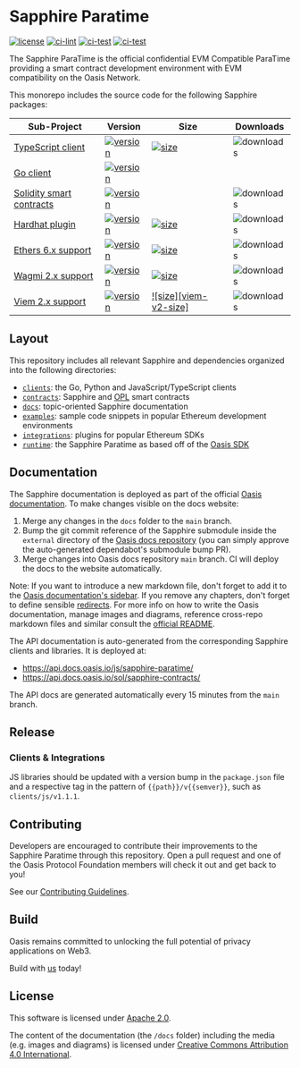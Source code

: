 # Sapphire Paratime

[![license](https://img.shields.io/github/license/oasisprotocol/sapphire-paratime.svg)](https://github.com/oasisprotocol/sapphire-paratime/blob/main/LICENSE)
[![ci-lint](https://github.com/oasisprotocol/sapphire-paratime/actions/workflows/ci-lint.yaml/badge.svg)](https://github.com/oasisprotocol/sapphire-paratime/actions/workflows/ci-lint.yaml)
[![ci-test](https://github.com/oasisprotocol/sapphire-paratime/actions/workflows/ci-test.yaml/badge.svg)](https://github.com/oasisprotocol/sapphire-paratime/actions/workflows/ci-test.yaml)
[![ci-test](https://github.com/oasisprotocol/sapphire-paratime/actions/workflows/contracts-test.yaml/badge.svg)](https://github.com/oasisprotocol/sapphire-paratime/actions/workflows/contracts-test.yaml)

The Sapphire ParaTime is the official confidential EVM Compatible ParaTime
providing a smart contract development environment with EVM compatibility
on the Oasis Network.

This monorepo includes the source code for the following Sapphire packages:

| Sub-Project                               | Version                                        | Size                                              | Downloads                         |
| ----------------------------------------- | ---------------------------------------------- | ------------------------------------------------- | --------------------------------- |
| [TypeScript client][client-npm]           | [![version][client-version]][client-npm]       | [![size][client-size]][client-bundlephobia]       | ![downloads][client-downloads]    |
| [Go client][go-pkg]                       | [![version][go-version]][go-pkg]               |                                                   |                                   |
| [Solidity smart contracts][contracts-npm] | [![version][contracts-version]][contracts-npm] |                                                   | ![downloads][contracts-downloads] |
| [Hardhat plugin][hardhat-npm]             | [![version][hardhat-version]][hardhat-npm]     | [![size][hardhat-size]][hardhat-bundlephobia]     | ![downloads][hardhat-downloads]   |
| [Ethers 6.x support][ethers-v6-npm]       | [![version][ethers-v6-version]][ethers-v6-npm] | [![size][ethers-v6-size]][ethers-v6-bundlephobia] | ![downloads][ethers-v6-downloads] |
| [Wagmi 2.x support][wagmi-v2-npm]         | [![version][wagmi-v2-version]][wagmi-v2-npm]   | [![size][wagmi-v2-size]][wagmi-v2-bundlephobia]   | ![downloads][wagmi-v2-downloads]  |
| [Viem 2.x support][viem-v2-npm]           | [![version][viem-v2-version]][viem-v2-npm]     | [![size][viem-v2-size]][viem-v2-bundlephobia]     | ![downloads][viem-v2-downloads]   |


[go-pkg]: https://pkg.go.dev/github.com/oasisprotocol/sapphire-paratime

[hardhat-npm]: https://www.npmjs.com/package/@oasisprotocol/sapphire-hardhat
[contracts-npm]: https://www.npmjs.com/package/@oasisprotocol/sapphire-contracts
[client-npm]: https://www.npmjs.com/package/@oasisprotocol/sapphire-paratime
[ethers-v6-npm]: https://www.npmjs.com/package/@oasisprotocol/sapphire-ethers-v6
[viem-v2-npm]: https://www.npmjs.com/package/@oasisprotocol/sapphire-viem-v2
[wagmi-v2-npm]: https://www.npmjs.com/package/@oasisprotocol/sapphire-wagmi-v2

[go-version]: https://img.shields.io/github/go-mod/go-version/oasisprotocol/sapphire-paratime?filename=clients%2Fgo%2Fgo.mod
[hardhat-version]: https://img.shields.io/npm/v/@oasisprotocol/sapphire-hardhat
[contracts-version]: https://img.shields.io/npm/v/@oasisprotocol/sapphire-contracts
[client-version]: https://img.shields.io/npm/v/@oasisprotocol/sapphire-paratime
[ethers-v6-version]: https://img.shields.io/npm/v/@oasisprotocol/sapphire-ethers-v6
[viem-v2-version]: https://img.shields.io/npm/v/@oasisprotocol/sapphire-viem-v2
[wagmi-v2-version]: https://img.shields.io/npm/v/@oasisprotocol/sapphire-wagmi-v2

[hardhat-size]: https://img.shields.io/bundlephobia/minzip/@oasisprotocol/sapphire-hardhat
[client-size]: https://img.shields.io/bundlephobia/minzip/@oasisprotocol/sapphire-paratime
[ethers-v6-size]: https://img.shields.io/bundlephobia/minzip/@oasisprotocol/sapphire-ethers-v6
[wagmi-v2-size]: https://img.shields.io/bundlephobia/minzip/@oasisprotocol/sapphire-viem-v2
[wagmi-v2-size]: https://img.shields.io/bundlephobia/minzip/@oasisprotocol/sapphire-wagmi-v2

[hardhat-bundlephobia]: https://bundlephobia.com/package/@oasisprotocol/sapphire-hardhat
[client-bundlephobia]: https://bundlephobia.com/package/@oasisprotocol/sapphire-paratime
[ethers-v6-bundlephobia]: https://bundlephobia.com/package/@oasisprotocol/sapphire-ethers-v6
[viem-v2-bundlephobia]: https://bundlephobia.com/package/@oasisprotocol/sapphire-viem-v2
[wagmi-v2-bundlephobia]: https://bundlephobia.com/package/@oasisprotocol/sapphire-wagmi-v2

[hardhat-downloads]: https://img.shields.io/npm/dm/@oasisprotocol/sapphire-hardhat.svg
[contracts-downloads]: https://img.shields.io/npm/dm/@oasisprotocol/sapphire-contracts.svg
[client-downloads]: https://img.shields.io/npm/dm/@oasisprotocol/sapphire-paratime.svg
[ethers-v6-downloads]: https://img.shields.io/npm/dm/@oasisprotocol/sapphire-ethers-v6.svg
[viem-v2-downloads]: https://img.shields.io/npm/dm/@oasisprotocol/sapphire-viem-v2.svg
[wagmi-v2-downloads]: https://img.shields.io/npm/dm/@oasisprotocol/sapphire-wagmi-v2.svg

## Layout

This repository includes all relevant Sapphire and dependencies organized into
the following directories:

- [`clients`](./clients): the Go, Python and JavaScript/TypeScript clients
- [`contracts`](./contracts): Sapphire and [OPL](https://docs.oasis.io/dapp/opl/) smart contracts
- [`docs`](./docs): topic-oriented Sapphire documentation
- [`examples`](./examples/): sample code snippets in popular Ethereum
development environments
- [`integrations`](./integrations/): plugins for popular Ethereum SDKs
- [`runtime`](./runtime/): the Sapphire Paratime as based off of the
[Oasis SDK](https://github.com/oasisprotocol/oasis-sdk)

## Documentation

The Sapphire documentation is deployed as part of the official
[Oasis documentation](https://docs.oasis.io/dapp/sapphire/). To make changes
visible on the docs website:

1. Merge any changes in the `docs` folder to the `main` branch.
2. Bump the git commit reference of the Sapphire submodule inside the `external`
   directory of the [Oasis docs repository](https://github.com/oasisprotocol/docs)
   (you can simply approve the auto-generated dependabot's submodule bump PR).
3. Merge changes into Oasis docs repository `main` branch. CI will deploy the
   docs to the website automatically.

Note: If you want to introduce a new markdown file, don't forget to add
it to the [Oasis documentation's sidebar](https://github.com/oasisprotocol/docs/blob/main/sidebarDapp.js).
If you remove any chapters, don't forget to define sensible [redirects](https://github.com/oasisprotocol/docs/blob/main/redirects.js).
For more info on how to write the Oasis documentation, manage images and
diagrams, reference cross-repo markdown files and similar consult the
[official README](https://github.com/oasisprotocol/docs/blob/main/README.md).

The API documentation is auto-generated from the corresponding Sapphire
clients and libraries. It is deployed at:

* https://api.docs.oasis.io/js/sapphire-paratime/
* https://api.docs.oasis.io/sol/sapphire-contracts/

The API docs are generated automatically every 15 minutes from the `main`
branch.

## Release

### Clients & Integrations

JS libraries should be updated with a version bump in the `package.json`
file and a respective tag in the pattern of `{{path}}/v{{semver}}`, such as
`clients/js/v1.1.1`.

## Contributing

Developers are encouraged to contribute their improvements to the Sapphire
Paratime through this repository. Open a pull request and one of the Oasis
Protocol Foundation members will check it out and get back to you!

See our [Contributing Guidelines](CONTRIBUTING.md).

## Build

Oasis remains committed to unlocking the full potential of privacy applications
on Web3.

Build with [us](https://oasisprotocol.org/opl#how-to-get-started) today!

## License

This software is licensed under [Apache 2.0](./LICENSE).

The content of the documentation (the `/docs` folder) including the media (e.g.
images and diagrams) is licensed under [Creative Commons Attribution 4.0
International](./LICENSE-docs).
